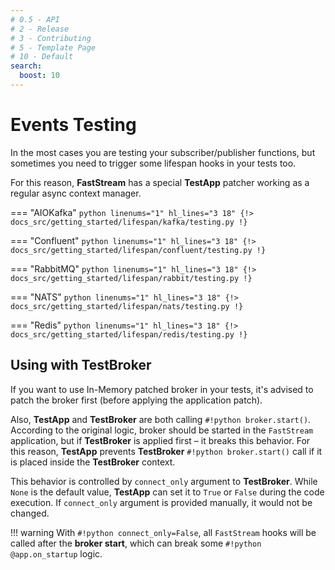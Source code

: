```yaml
---
# 0.5 - API
# 2 - Release
# 3 - Contributing
# 5 - Template Page
# 10 - Default
search:
  boost: 10
---
```


# Events Testing

In the most cases you are testing your subscriber/publisher functions, but sometimes you need to trigger some lifespan hooks in your tests too.

For this reason, **FastStream** has a special **TestApp** patcher working as a regular async context manager.

=== "AIOKafka"
    ```python linenums="1" hl_lines="3 18"
    {!> docs_src/getting_started/lifespan/kafka/testing.py !}
    ```

=== "Confluent"
    ```python linenums="1" hl_lines="3 18"
    {!> docs_src/getting_started/lifespan/confluent/testing.py !}
    ```

=== "RabbitMQ"
    ```python linenums="1" hl_lines="3 18"
    {!> docs_src/getting_started/lifespan/rabbit/testing.py !}
    ```

=== "NATS"
    ```python linenums="1" hl_lines="3 18"
    {!> docs_src/getting_started/lifespan/nats/testing.py !}
    ```

=== "Redis"
    ```python linenums="1" hl_lines="3 18"
    {!> docs_src/getting_started/lifespan/redis/testing.py !}
    ```

## Using with **TestBroker**

If you want to use In-Memory patched broker in your tests, it's advised to patch the broker first (before applying the application patch).

Also, **TestApp** and **TestBroker** are both calling `#!python broker.start()`. According to the original logic, broker should be started in the `FastStream` application, but if **TestBroker** is applied first – it breaks this behavior. For this reason, **TestApp** prevents **TestBroker** `#!python broker.start()` call if it is placed inside the **TestBroker** context.

This behavior is controlled by `connect_only` argument to **TestBroker**. While `None` is the default value, **TestApp** can set it to `True` or `False` during the code execution. If `connect_only` argument is provided manually, it would not be changed.

!!! warning
    With `#!python connect_only=False`, all `FastStream` hooks will be called after the **broker start**, which can break some `#!python @app.on_startup` logic.
